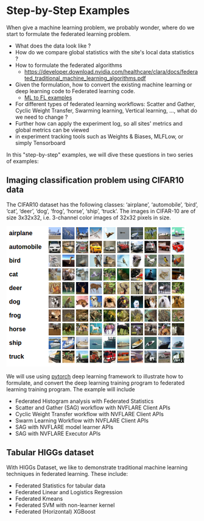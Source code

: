 #  Step-by-Step Examples

When give a machine learning problem, we probably wonder, where do we start to formulate the federated learning problem. 

* What does the data look like ?
* How do we compare global statistics with the site's local data statistics ? 
* How to formulate the federated algorithms
  * https://developer.download.nvidia.com/healthcare/clara/docs/federated_traditional_machine_learning_algorithms.pdf
* Given the formulation, how to convert the existing machine learning or deep learning code to Federated learning code.
  * [ML to FL examples](https://github.com/NVIDIA/NVFlare/blob/main/examples/hello-world/ml-to-fl/README.md)
* For different types of federated learning workflows: Scatter and Gather, Cyclic Weight Transfer, Swarming learning, 
Vertical learning, ..., what do we need to change ?
* Further how can apply the experiment log, so all sites' metrics and global metrics can be viewed 
* in experiment tracking tools such as Weights & Biases, MLFLow, or simply Tensorboard

In this "step-by-step" examples, we will dive these questions in two series of examples: 

## Imaging classification problem using CIFAR10 data

The CIFAR10 dataset has the following classes: ‘airplane’, ‘automobile’, ‘bird’, ‘cat’, ‘deer’, ‘dog’, ‘frog’, ‘horse’, ‘ship’, ‘truck’.
The images in CIFAR-10 are of size 3x32x32, i.e. 3-channel color images of 32x32 pixels in size.
 
![image](cifar10/data/cifar10.png)

We will use using [pytorch](https://pytorch.org/) deep learning framework to illustrate how to formulate, and convert the deep learning training
program to federated learning training program. The example will include

* Federated Histogram analysis with Federated Statistics
* Scatter and Gather (SAG) workflow with NVFLARE Client APIs 
* Cyclic Weight Transfer workflow with NVFLARE Client APIs
* Swarm Learning Workflow with NVFLARE Client APIs
* SAG with NVFLARE model learner APIs
* SAG with NVFLARE Executor APIs


## Tabular HIGGs dataset  

With HIGGs Dataset, we like to demonstrate traditional machine learning techniques in federated learning.
These include: 

* Federated Statistics for tabular data
* Federated Linear and Logistics Regression
* Federated Kmeans
* Federated SVM with non-learner kernel
* Federated (Horizontal) XGBoost
 






